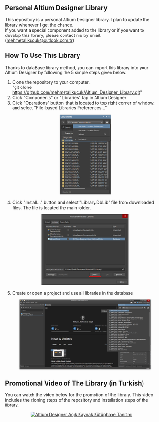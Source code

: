 ## Personal Altium Designer Library

This repository is a personal Altium Designer library. I plan to update the library whenever I get the chance. <br /> 
If you want a special component added to the library or if you want to develop this library, please contact me by email. (mehmetalikucuk@outlook.com.tr)

## How To Use This Library

Thanks to dataBase library method, you can import this library into your Altium Designer by following the 5 simple steps given below.

1. Clone the repository to your computer. <br />
   "git clone https://github.com/mehmetalikucuk/Altium_Designer_Library.git"
1. Click "Components" or "Libraries" tap in Altium Designer
1. Click "Operations" button, that is located to top right corner of window, and select "File-based Libraries Preferences..." <br /> <p align="center"> <img src="https://github.com/mehmetalikucuk/Altium_Designer_Library/raw/master/Installation/ADK_FileBased.png" width=35% height=35%> </p>
1. Click "Install..." button and select "Library.DbLib" file from downloaded files. The file is located the main folder. <br /> <p align="center"> <img src="https://github.com/mehmetalikucuk/Altium_Designer_Library/blob/master/Installation/ADK_InstallDbLib.png" width=60% height=60%> </p>
1. Create or open a project and use all libraries in the database <br /> <p align="center"> <img src="https://github.com/mehmetalikucuk/Altium_Designer_Library/blob/master/Installation/ADK_Libraries.png" width=90% height=90%> </p>

## Promotional Video of The Library (in Turkish)

You can watch the video below for the promotion of the library. This video includes the cloning steps of the repository and installation steps of the library.

<div align="center">
      <a href="https://www.youtube.com/watch?v=NXpreIu4Dqs">
      <img 
      src="https://yt-embed.herokuapp.com/embed?v=NXpreIu4Dqs" 
      alt="Altium Designer Açık Kaynak Kütüphane Tanıtımı" 
      style="width:80%;">
      </a>
</div>

